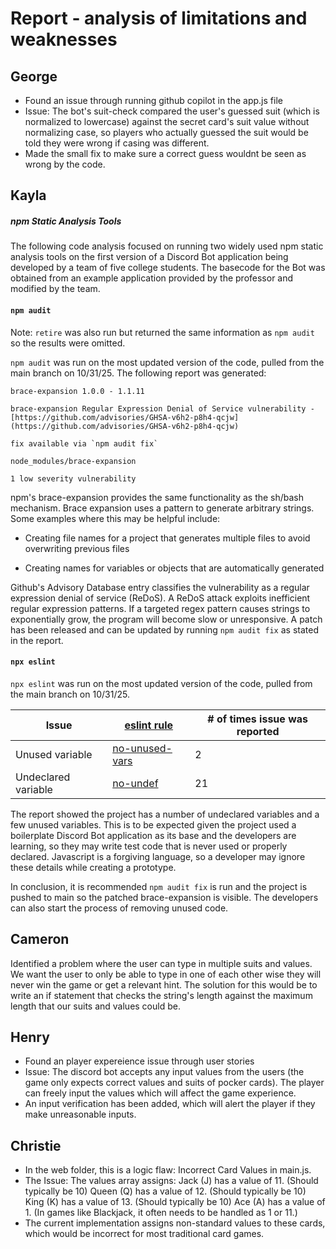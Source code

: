 # Report - analysis of limitations and weaknesses

## George
- Found an issue through running github copilot in the app.js file
- Issue: The bot's suit-check compared the user's guessed suit (which is normalized to lowercase) against the secret card's suit value without normalizing case, so players who actually guessed the suit would be told they were wrong if casing was different. 
- Made the small fix to make sure a correct guess wouldnt be seen as wrong by the code.

## Kayla
##### npm Static Analysis Tools

The following code analysis focused on running two widely used npm static analysis tools on the first version of a Discord Bot application being developed by a team of five college students. The basecode for the Bot was obtained from an example application provided by the professor and modified by the team.

#### `npm audit`

Note: `retire` was also run but returned the same information as `npm audit` so the results were omitted.

`npm audit` was run on the most updated version of the code, pulled from the main branch on 10/31/25. The following report was generated:

    brace-expansion 1.0.0 - 1.1.11

    brace-expansion Regular Expression Denial of Service vulnerability - [https://github.com/advisories/GHSA-v6h2-p8h4-qcjw](https://github.com/advisories/GHSA-v6h2-p8h4-qcjw)

    fix available via `npm audit fix`

    node_modules/brace-expansion

    1 low severity vulnerability

npm's brace-expansion provides the same functionality as the sh/bash mechanism. Brace expansion uses a pattern to generate arbitrary strings. Some examples where this may be helpful include:

- Creating file names for a project that generates multiple files to avoid overwriting previous files

- Creating names for variables or objects that are automatically generated

Github's Advisory Database entry classifies the vulnerability as a regular expression denial of service (ReDoS). A ReDoS attack exploits inefficient regular expression patterns. If a targeted regex pattern causes strings to exponentially grow, the program will become slow or unresponsive. A patch has been released and can be updated by running `npm audit fix` as stated in the report.

#### `npx eslint`

`npx eslint` was run on the most updated version of the code, pulled from the main branch on 10/31/25.

| Issue | [eslint rule]([https://eslint.org/docs/latest/rules/](https://eslint.org/docs/latest/rules/)) | # of times issue was reported |
| --- | --- | --- |
| Unused variable | [no-unused-vars]([https://eslint.org/docs/latest/rules/no-unused-vars#rule-details](https://eslint.org/docs/latest/rules/no-unused-vars#rule-details)) | 2 |
| Undeclared variable | [no-undef]([https://eslint.org/docs/latest/rules/no-undef#rule-details](https://eslint.org/docs/latest/rules/no-undef#rule-details)) | 21 |

The report showed the project has a number of undeclared variables and a few unused variables. This is to be expected given the project used a boilerplate Discord Bot application as its base and the developers are learning, so they may write test code that is never used or properly declared. Javascript is a forgiving language, so a developer may ignore these details while creating a prototype.

In conclusion, it is recommended `npm audit fix` is run and the project is pushed to main so the patched brace-expansion is visible. The developers can also start the process of removing unused code.
## Cameron
Identified a problem where the user can type in multiple suits and values. We want the user to only be able to type in one of each other wise they will never win the game or get a relevant hint. The solution for this would be to write an if statement that checks the string's length against the maximum length that our suits and values could be. 

## Henry
- Found an player expereience issue through user stories
- Issue: The discord bot accepts any input values from the users (the game only expects correct values and suits of pocker cards). The player can freely input the values which will affect the game experience.
- An input verification has been added, which will alert the player if they make unreasonable inputs.
  
## Christie
- In the web folder, this is a logic flaw: Incorrect Card Values in main.js.
- The Issue: The values array assigns:
    Jack (J) has a value of 11. (Should typically be 10)
    Queen (Q) has a value of 12. (Should typically be 10)
    King (K) has a value of 13. (Should typically be 10)
    Ace (A) has a value of 1. (In games like Blackjack, it often needs to be handled as 1 or 11.)
- The current implementation assigns non-standard values to these cards, which would be incorrect for most traditional card games.
